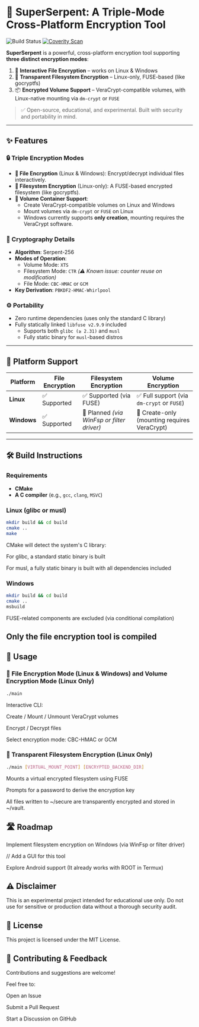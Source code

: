 # 🐍 SuperSerpent: A Triple-Mode Cross-Platform Encryption Tool

![Build Status](https://github.com/pingwcy/SuperSerpent/actions/workflows/build.yml/badge.svg)
[![Coverity Scan](https://scan.coverity.com/projects/31700/badge.svg)](https://scan.coverity.com/projects/pingwcy-superserpent)

**SuperSerpent** is a powerful, cross-platform encryption tool supporting **three distinct encryption modes**:

1. 🔐 **Interactive File Encryption** – works on Linux & Windows  
2. 🧊 **Transparent Filesystem Encryption** – Linux-only, FUSE-based (like gocryptfs)  
3. 📦 **Encrypted Volume Support** – VeraCrypt-compatible volumes, with Linux-native mounting via `dm-crypt` or `FUSE`

> ✅ Open-source, educational, and experimental. Built with security and portability in mind.

---

## ✨ Features

### 🔒 Triple Encryption Modes

- **📁 File Encryption** (Linux & Windows): Encrypt/decrypt individual files interactively.
- **🔄 Filesystem Encryption** (Linux-only): A FUSE-based encrypted filesystem (like gocryptfs).
- **💽 Volume Container Support**:
  - Create VeraCrypt-compatible volumes on Linux and Windows
  - Mount volumes via `dm-crypt` or `FUSE` on Linux
  - Windows currently supports **only creation**, mounting requires the VeraCrypt software.

### 🔐 Cryptography Details

- **Algorithm**: Serpent-256
- **Modes of Operation**:
  - Volume Mode: `XTS`
  - Filesystem Mode: `CTR` *(⚠️ Known issue: counter reuse on modification)*
  - File Mode: `CBC-HMAC` or `GCM`
- **Key Derivation**: `PBKDF2-HMAC-Whirlpool`

### ⚙️ Portability

- Zero runtime dependencies (uses only the standard C library)
- Fully statically linked `libfuse v2.9.9` included
  - Supports both `glibc (≥ 2.31)` and `musl`
  - Fully static binary for `musl`-based distros

---

## 🧪 Platform Support

| Platform | File Encryption | Filesystem Encryption | Volume Encryption |
|----------|------------------|------------------------|--------------------|
| **Linux**    | ✅ Supported     | ✅ Supported (via FUSE) | ✅ Full support (via `dm-crypt` or `FUSE`) |
| **Windows**  | ✅ Supported     | 🚧 Planned *(via WinFsp or filter driver)* | 🚧 Create-only (mounting requires VeraCrypt) |

---


## 🛠️ Build Instructions

### Requirements

- **CMake**
- **A C compiler** (e.g., `gcc`, `clang`, `MSVC`)

### Linux (glibc or musl)

```bash
mkdir build && cd build
cmake ..
make
```
CMake will detect the system's C library:

For glibc, a standard static binary is built

For musl, a fully static binary is built with all dependencies included

### Windows
```bash
mkdir build && cd build
cmake ..
msbuild
```
FUSE-related components are excluded (via conditional compilation)

Only the file encryption tool is compiled
---

## 🚀 Usage
### 🔐 File Encryption Mode (Linux & Windows) and Volume Encryption Mode (Linux Only)
```bash
./main
```
Interactive CLI:

Create / Mount / Unmount VeraCrypt volumes

Encrypt / Decrypt files

Select encryption mode: CBC-HMAC or GCM


### 🔐 Transparent Filesystem Encryption (Linux Only)
```bash
./main [VIRTUAL_MOUNT_POINT] [ENCRYPTED_BACKEND_DIR]
```
Mounts a virtual encrypted filesystem using FUSE

Prompts for a password to derive the encryption key

All files written to ~/secure are transparently encrypted and stored in ~/vault.


## 🛣️ Roadmap
 Implement filesystem encryption on Windows (via WinFsp or filter driver)

 // Add a GUI for this tool

 Explore Android support (It already works with ROOT in Termux)

## ⚠️ Disclaimer
This is an experimental project intended for educational use only.
Do not use for sensitive or production data without a thorough security audit.

## 📄 License
This project is licensed under the MIT License.

## 🙋 Contributing & Feedback
Contributions and suggestions are welcome!

Feel free to:

Open an Issue

Submit a Pull Request

Start a Discussion on GitHub